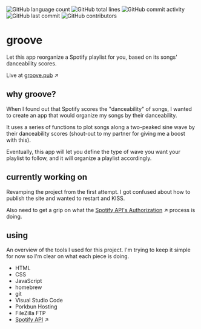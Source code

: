 ![GitHub language count](https://img.shields.io/github/languages/count/kailynnelson/groove) ![GitHub total lines](https://img.shields.io/tokei/lines/github/kailynnelson/groove) ![GitHub commit activity](https://img.shields.io/github/commit-activity/w/kailynnelson/groove) ![GitHub last commit](https://img.shields.io/github/last-commit/kailynnelson/groove) ![GitHub contributors](https://img.shields.io/github/contributors/kailynnelson/groove)

# groove
Let this app reorganize a Spotify playlist for you, based on its songs' danceability scores.

Live at [groove.pub](http://groove.pub/) &#x2197;

## why groove?
When I found out that Spotify scores the "danceability" of songs, I wanted to create an app that would organize my songs by their danceability. 

It uses a series of functions to plot songs along a two-peaked sine wave by their danceability scores (shout-out to my partner for giving me a boost with this). 

Eventually, this app will let you define the type of wave you want your playlist to follow, and it will organize a playlist accordingly. 

## currently working on
Revamping the project from the first attempt. I got confused about how to publish the site and wanted to restart and KISS.

Also need to get a grip on what the [Spotify API's Authorization](https://developer.spotify.com/documentation/general/guides/authorization/) &#x2197; process is doing.

## using
An overview of the tools I used for this project. I'm trying to keep it simple for now so I'm clear on what each piece is doing.
- HTML
- CSS 
- JavaScript
- homebrew
- git
- Visual Studio Code 
- Porkbun Hosting
- FileZilla FTP 
- [Spotify API](https://developer.spotify.com/documentation/web-api/) &#x2197;
